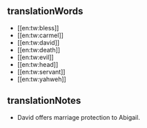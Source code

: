 ## translationWords

* [[en:tw:bless]]
* [[en:tw:carmel]]
* [[en:tw:david]]
* [[en:tw:death]]
* [[en:tw:evil]]
* [[en:tw:head]]
* [[en:tw:servant]]
* [[en:tw:yahweh]]

## translationNotes

* David offers marriage protection to Abigail.
